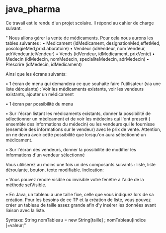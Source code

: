 # java_pharma

Ce travail est le rendu d'un projet scolaire. Il répond au cahier de charge suivant.

" Nous allons gérer la vente de médicaments. Pour cela nous aurons les tables suivantes :
• Medicament (idMedicament, designationMed,effetMed, posologieMed,prixLaboratoire)
• Vendeur (idVendeur, nom Vendeur, adrVendeur,telVendeur)
• Vends (idVendeur, idMedicament, prixVente)
• Medecin (idMedecin, nomMedecin, specialiteMedecin, adrMedecin)
• Prescrire (idMedecin, idMedicament)

Ainsi que les écrans suivants:

• 1 écran de menu qui demandera ce que souhaite faire l'utilisateur (via une liste déroulante) : Voir les médicaments existants, voir les vendeurs existants, ajouter un médicament

• 1 écran par possibilité du menu

• Sur l'écran listant les médicaments existants, donner la possibilité de sélectionner un médicament et de voir les médecins qui l'ont prescrit ( ensemble des informations du médecin) ou les vendeurs qui le fournisse (ensemble des informations sur le vendeur) avec le prix de vente. Attention, on ne devra avoir cette possibilité que lorsqu'on aura sélectionné un médicament.

• Sur l'écran des vendeurs, donner la possibilité de modifier les informations d'un vendeur sélectionné

Vous utiliserez au moins une fois un des composants suivants : liste, liste déroulante, bouton, texte modifiable.
Indication:

• Vous pouvez rendre visible ou invisible votre fenêtre à l'aide de la méthode setVisible.

• En Java, un tableau a une taille fixe, celle que vous indiquez lors de sa création. Pour les besoins de ce TP et la création de liste, vous pouvez créer un tableau de taille assez grande afin d'y insérer les données avant liaison avec la liste.


Syntaxe: String nomTableau = new String[taille] ;
nomTableau[indice ]=valeur;"
